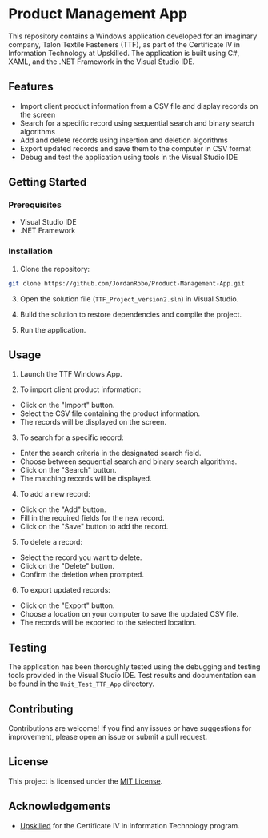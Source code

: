 # Product Management App

This repository contains a Windows application developed for an imaginary company, Talon Textile Fasteners (TTF), as part of the Certificate IV in Information Technology at Upskilled. The application is built using C#, XAML, and the .NET Framework in the Visual Studio IDE.

## Features

- Import client product information from a CSV file and display records on the screen
- Search for a specific record using sequential search and binary search algorithms
- Add and delete records using insertion and deletion algorithms
- Export updated records and save them to the computer in CSV format
- Debug and test the application using tools in the Visual Studio IDE

## Getting Started

### Prerequisites

- Visual Studio IDE
- .NET Framework

### Installation

1. Clone the repository:
```bash
git clone https://github.com/JordanRobo/Product-Management-App.git
```

3. Open the solution file (`TTF_Project_version2.sln`) in Visual Studio.

4. Build the solution to restore dependencies and compile the project.

5. Run the application.

## Usage

1. Launch the TTF Windows App.

2. To import client product information:
- Click on the "Import" button.
- Select the CSV file containing the product information.
- The records will be displayed on the screen.

3. To search for a specific record:
- Enter the search criteria in the designated search field.
- Choose between sequential search and binary search algorithms.
- Click on the "Search" button.
- The matching records will be displayed.

4. To add a new record:
- Click on the "Add" button.
- Fill in the required fields for the new record.
- Click on the "Save" button to add the record.

5. To delete a record:
- Select the record you want to delete.
- Click on the "Delete" button.
- Confirm the deletion when prompted.

6. To export updated records:
- Click on the "Export" button.
- Choose a location on your computer to save the updated CSV file.
- The records will be exported to the selected location.

## Testing

The application has been thoroughly tested using the debugging and testing tools provided in the Visual Studio IDE. Test results and documentation can be found in the `Unit_Test_TTF_App` directory.

## Contributing

Contributions are welcome! If you find any issues or have suggestions for improvement, please open an issue or submit a pull request.

## License

This project is licensed under the [MIT License](LICENSE).

## Acknowledgements

- [Upskilled](https://www.upskilled.edu.au/) for the Certificate IV in Information Technology program.
